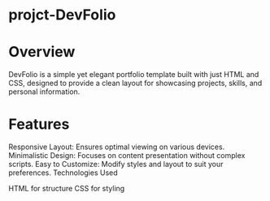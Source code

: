 # projct-DevFolio
# Overview
DevFolio is a simple yet elegant portfolio template built with just HTML and CSS, designed to provide a clean layout for showcasing projects, skills, and personal information.

# Features

Responsive Layout: Ensures optimal viewing on various devices.
Minimalistic Design: Focuses on content presentation without complex scripts.
Easy to Customize: Modify styles and layout to suit your preferences.
Technologies Used

HTML for structure
CSS for styling
